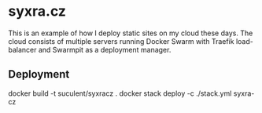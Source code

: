 # syxra.cz

This is an example of how I deploy static sites on my cloud these days. The cloud consists of multiple servers running Docker Swarm with Traefik load-balancer and Swarmpit as a deployment manager.

## Deployment

  docker build -t suculent/syxracz .
  docker stack deploy -c ./stack.yml syxra-cz
